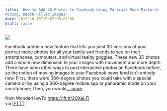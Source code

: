 ```yaml
---
title: 'How to Add 3D Photos to Facebook Using Portrait Mode Pictures for
Moving, Depth-Filled Images'
date: 2019-10-16T15:07:00+01:00
draft: false
---
```


[![](https://img.wonderhowto.com/img/23/93/63674934436954/0/add-3d-photos-facebook-using-portrait-mode-pictures-for-moving-depth-filled-images.1280x600.jpg)](https://smartphones.gadgethacks.com/how-to/add-3d-photos-facebook-using-portrait-mode-pictures-for-moving-depth-filled-images-0188541/)

Facebook added a new feature that lets you post 3D versions of your portrait mode photos for all your family and friends to see on their smartphones, computers, and virtual reality goggles. These new 3D photos add a whole new dimension to your images with movement and more depth. There have been other ways to post interactive photos on Facebook before, so the notion of moving images in your Facebook news feed isn't entirely new. First, there were 360-degree photos you could take with a special camera or by using a 360-degree mobile app or panoramic mode on your smartphone; Then, you would[... more](https://smartphones.gadgethacks.com/how-to/add-3d-photos-facebook-using-portrait-mode-pictures-for-moving-depth-filled-images-0188541/)

  
  
from WonderHowTo https://ift.tt/2OXeLFi  
via [IFTTT](https://ifttt.com/?ref=da&site=blogger)